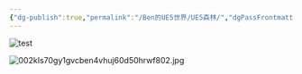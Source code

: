 ```yaml
---
{"dg-publish":true,"permalink":"/Ben的UE5世界/UE5森林/","dgPassFrontmatter":true}
---
```




![test](https://1drv.ms/i/c/e3f931ddfaec513f/IQPUt9SFoHyLQ5zdJsFKGdqGAQrt4SEEEMbW1yMUGDIXkX8?width=681&height=401)


![002kIs70gy1gvcben4vhuj60d50hrwf802.jpg](https://img2.imgtp.com/2024/05/18/xyMYrkZb.jpg)